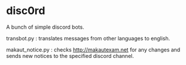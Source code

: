 # disc0rd
A bunch of simple discord bots.


transbot.py : translates messages from other languages to english.


makaut_notice.py : checks http://makautexam.net for any changes and sends new notices to the specified discord channel.
